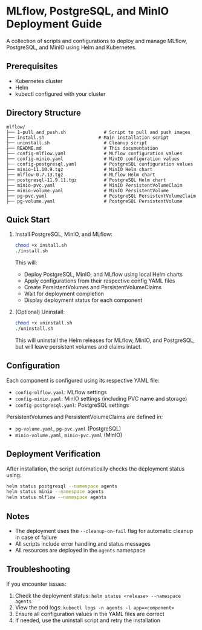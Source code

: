 # MLflow, PostgreSQL, and MinIO Deployment Guide

A collection of scripts and configurations to deploy and manage MLflow, PostgreSQL, and MinIO using Helm and Kubernetes.

## Prerequisites

- Kubernetes cluster
- Helm
- kubectl configured with your cluster

## Directory Structure

```
mlflow/
├── 1-pull_and_push.sh              # Script to pull and push images
├── install.sh                    # Main installation script
├── uninstall.sh                    # Cleanup script
├── README.md                       # This documentation
├── config-mlflow.yaml              # MLflow configuration values
├── config-minio.yaml               # MinIO configuration values
├── config-postgresql.yaml          # PostgreSQL configuration values
├── minio-11.10.9.tgz               # MinIO Helm chart
├── mlflow-0.7.13.tgz               # MLflow Helm chart
├── postgresql-11.9.11.tgz          # PostgreSQL Helm chart
├── minio-pvc.yaml                  # MinIO PersistentVolumeClaim
├── minio-volume.yaml               # MinIO PersistentVolume
├── pg-pvc.yaml                     # PostgreSQL PersistentVolumeClaim
├── pg-volume.yaml                  # PostgreSQL PersistentVolume
```

## Quick Start

1. Install PostgreSQL, MinIO, and MLflow:
   ```bash
   chmod +x install.sh
   ./install.sh
   ```
   This will:
   - Deploy PostgreSQL, MinIO, and MLflow using local Helm charts
   - Apply configurations from their respective config YAML files
   - Create PersistentVolumes and PersistentVolumeClaims
   - Wait for deployment completion
   - Display deployment status for each component

2. (Optional) Uninstall:
   ```bash
   chmod +x uninstall.sh
   ./uninstall.sh
   ```
   This will uninstall the Helm releases for MLflow, MinIO, and PostgreSQL, but will leave persistent volumes and claims intact.

## Configuration

Each component is configured using its respective YAML file:
- `config-mlflow.yaml`: MLflow settings
- `config-minio.yaml`: MinIO settings (including PVC name and storage)
- `config-postgresql.yaml`: PostgreSQL settings

PersistentVolumes and PersistentVolumeClaims are defined in:
- `pg-volume.yaml`, `pg-pvc.yaml` (PostgreSQL)
- `minio-volume.yaml`, `minio-pvc.yaml` (MinIO)

## Deployment Verification

After installation, the script automatically checks the deployment status using:
```bash
helm status postgresql --namespace agents
helm status minio --namespace agents
helm status mlflow --namespace agents
```

## Notes

- The deployment uses the `--cleanup-on-fail` flag for automatic cleanup in case of failure
- All scripts include error handling and status messages
- All resources are deployed in the `agents` namespace

## Troubleshooting

If you encounter issues:
1. Check the deployment status: `helm status <release> --namespace agents`
2. View the pod logs: `kubectl logs -n agents -l app=<component>`
3. Ensure all configuration values in the YAML files are correct
4. If needed, use the uninstall script and retry the installation